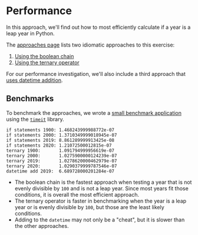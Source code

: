 # Performance

In this approach, we'll find out how to most efficiently calculate if a year is a leap year in Python.

The [approaches page][approaches] lists two idiomatic approaches to this exercise:

1. [Using the boolean chain][approach-boolean-chain]
2. [Using the ternary operator][approach-ternary-operator]

For our performance investigation, we'll also include a third approach that [uses datetime addition][approach-datetime-addition].

## Benchmarks

To benchmark the approaches, we wrote a [small benchmark application][benchmark-application] using the [`timeit`][timeit] library.

```
if statements 1900: 1.468243999988772e-07
if statements 2000: 1.3710349999018945e-07
if statements 2019: 8.861289999913425e-08
if statements 2020: 1.21072500012815e-07
ternary 1900:       1.091794999956619e-07
ternary 2000:       1.0275900000124239e-07
ternary 2019:       1.0278620000462979e-07
ternary 2020:       1.0290379999787546e-07
datetime add 2019:  6.689728000201284e-07
```

- The boolean chain is the fastest approach when testing a year that is not evenly divisible by `100` and is not a leap year.
Since most years fit those conditions, it is overall the most efficient approach.
- The ternary operator is faster in benchmarking when the year is a leap year or is evenly divisible by `100`,
but those are the least likely conditions.
- Adding to the `datetime` may not only be a "cheat", but it is slower than the other approaches.

[approaches]: https://exercism.org/tracks/python/exercises/leap/approaches
[approach-boolean-chain]: https://exercism.org/tracks/python/exercises/leap/approaches/boolean-chain
[approach-ternary-operator]: https://exercism.org/tracks/python/exercises/leap/approaches/ternary-operator
[approach-datetime-addition]: https://exercism.org/tracks/python/exercises/leap/approaches/datetime-addition
[benchmark-application]: https://github.com/exercism/python/blob/main/exercises/practice/leap/.articles/performance/code/Benchmark.py
[timeit]: https://docs.python.org/3/library/timeit.html
